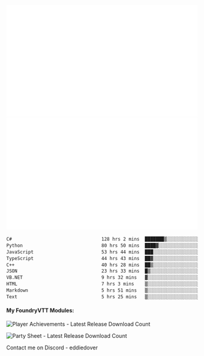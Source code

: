 
![](https://raw.githubusercontent.com/eddiedover/ghstats/master/generated/overview.svg)
![](https://raw.githubusercontent.com/eddiedover/ghstats/master/generated/languages.svg)

<!--START_SECTION:waka-->

```txt
C#                                 128 hrs 2 mins  ███████▒░░░░░░░░░░░░░░░░░   29.32 %
Python                             80 hrs 50 mins  ████▓░░░░░░░░░░░░░░░░░░░░   18.51 %
JavaScript                         53 hrs 44 mins  ███░░░░░░░░░░░░░░░░░░░░░░   12.31 %
TypeScript                         44 hrs 43 mins  ██▓░░░░░░░░░░░░░░░░░░░░░░   10.24 %
C++                                40 hrs 28 mins  ██▒░░░░░░░░░░░░░░░░░░░░░░   09.27 %
JSON                               23 hrs 33 mins  █▒░░░░░░░░░░░░░░░░░░░░░░░   05.39 %
VB.NET                             9 hrs 32 mins   ▓░░░░░░░░░░░░░░░░░░░░░░░░   02.19 %
HTML                               7 hrs 3 mins    ▒░░░░░░░░░░░░░░░░░░░░░░░░   01.62 %
Markdown                           5 hrs 51 mins   ▒░░░░░░░░░░░░░░░░░░░░░░░░   01.34 %
Text                               5 hrs 25 mins   ▒░░░░░░░░░░░░░░░░░░░░░░░░   01.24 %
```

<!--END_SECTION:waka-->

#### My FoundryVTT Modules:

  ![Player Achievements - Latest Release Download Count](https://img.shields.io/badge/dynamic/json?label=Player%20Achievements%20-%20Downloads@latest&query=assets%5B1%5D.download_count&url=https%3A%2F%2Fapi.github.com%2Frepos%2FEddieDover%2Ffvtt-player-achievements%2Freleases%2Flatest)

  ![Party Sheet - Latest Release Download Count](https://img.shields.io/badge/dynamic/json?label=Party%20Sheet%20-%20Downloads@latest&query=assets%5B1%5D.download_count&url=https%3A%2F%2Fapi.github.com%2Frepos%2FEddieDover%2Ffvtt-party-sheet%2Freleases%2Flatest)

<a rel="me" href="https://techhub.social/@EddieDover"></a>

Contact me on Discord - eddiedover
